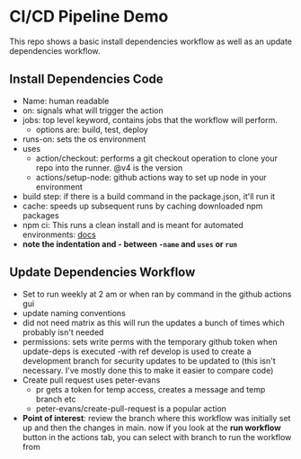 # CI/CD Pipeline Demo

This repo shows a basic install dependencies workflow as well as an update dependencies workflow.

## Install Dependencies Code

- Name: human readable
- on: signals what will trigger the action
- jobs: top level keyword, contains jobs that the workflow will perform.
  - options are: build, test, deploy
- runs-on: sets the os environment
- uses
  - action/checkout: performs a git checkout operation to clone your repo into the runner. @v4 is the version
  - actions/setup-node: github actions way to set up node in your environment
- build step: if there is a build command in the package.json, it'll run it
- cache: speeds up subsequent runs by caching downloaded npm packages
- npm ci: This runs a clean install and is meant for automated environments: [docs](https://docs.npmjs.com/cli/v10/commands/npm-ci?v=true)
- **note the indentation and - between `-name` and `uses` or `run`**

## Update Dependencies Workflow

- Set to run weekly at 2 am or when ran by command in the github actions gui
- update naming conventions
- did not need matrix as this will run the updates a bunch of times which probably isn't needed
- permissions: sets write perms with the temporary github token when update-deps is executed
  -with ref develop is used to create a development branch for security updates to be updated to (this isn't necessary. I've mostly done this to make it easier to compare code)
- Create pull request uses peter-evans
  - pr gets a token for temp access, creates a message and temp branch etc
  - peter-evans/create-pull-request is a popular action
- **Point of interest**: review the branch where this workflow was initially set up and then the changes in main. now if you look at the **run workflow** button in the actions tab, you can select with branch to run the workflow from
